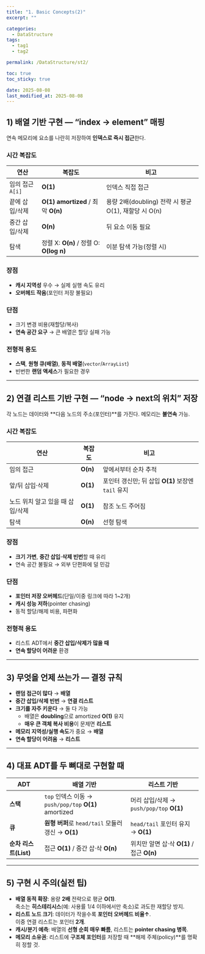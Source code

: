 ```yaml
---
title: "1. Basic Concepts(2)"
excerpt: ""

categories:
  - DataStructure
tags:
  - tag1
  - tag2

permalink: /DataStructure/st2/

toc: true
toc_sticky: true

date: 2025-08-08
last_modified_at: 2025-08-08
---
```




## 1) 배열 기반 구현 — “index → element” 매핑
연속 메모리에 요소를 나란히 저장하여 **인덱스로 즉시 접근**한다.

### 시간 복잡도
| 연산 | 복잡도 | 비고 |
|---|---|---|
| 임의 접근 `A[i]` | **O(1)** | 인덱스 직접 접근 |
| 끝에 삽입/삭제 | **O(1) amortized** / 최악 **O(n)** | 용량 2배(doubling) 전략 시 평균 O(1), 재할당 시 O(n) |
| 중간 삽입/삭제 | **O(n)** | 뒤 요소 이동 필요 |
| 탐색 | 정렬 X: **O(n)** / 정렬 O: **O(log n)** | 이분 탐색 가능(정렬 시) |

### 장점
- **캐시 지역성** 우수 → 실제 실행 속도 유리  
- **오버헤드 작음**(포인터 저장 불필요)

### 단점
- 크기 변경 비용(재할당/복사)  
- **연속 공간 요구** → 큰 배열은 할당 실패 가능

### 전형적 용도
- **스택**, **원형 큐(배열)**, **동적 배열**(`vector`/`ArrayList`)  
- 빈번한 **랜덤 액세스**가 필요한 경우

---

## 2) 연결 리스트 기반 구현 — “node → next의 위치” 저장
각 노드는 데이터와 **다음 노드의 주소(포인터)**를 가진다. 메모리는 **불연속** 가능.

### 시간 복잡도
| 연산 | 복잡도 | 비고 |
|---|---|---|
| 임의 접근 | **O(n)** | 앞에서부터 순차 추적 |
| 앞/뒤 삽입·삭제 | **O(1)** | 포인터 갱신만; 뒤 삽입 **O(1)** 보장엔 `tail` 유지 |
| 노드 위치 알고 있을 때 삽입/삭제 | **O(1)** | 참조 노드 주어짐 |
| 탐색 | **O(n)** | 선형 탐색 |

### 장점
- **크기 가변**, **중간 삽입·삭제 빈번**할 때 유리  
- 연속 공간 불필요 → 외부 단편화에 덜 민감

### 단점
- **포인터 저장 오버헤드**(단일/이중 링크에 따라 1~2개)  
- **캐시 성능 저하**(pointer chasing)  
- 동적 할당/해제 비용, 파편화

### 전형적 용도
- 리스트 ADT에서 **중간 삽입/삭제가 많을 때**  
- **연속 할당이 어려운** 환경

---

## 3) 무엇을 언제 쓰는가 — 결정 규칙
- **랜덤 접근이 많다** → **배열**  
- **중간 삽입/삭제 빈번** → **연결 리스트**  
- **크기를 자주 키운다** → 둘 다 가능  
  - 배열은 **doubling**으로 amortized **O(1)** 유지  
  - **매우 큰 객체 복사 비용**이 문제면 **리스트**  
- **메모리 지역성/실행 속도**가 중요 → **배열**  
- **연속 할당이 어려움** → **리스트**

---

## 4) 대표 ADT를 두 뼈대로 구현할 때
| ADT | 배열 기반 | 리스트 기반 |
|---|---|---|
| **스택** | `top` 인덱스 이동 → `push/pop/top` **O(1)** amortized | 머리 삽입/삭제 → `push/pop/top` **O(1)** |
| **큐** | **원형 버퍼**로 `head/tail` 모듈러 갱신 → **O(1)** | `head/tail` 포인터 유지 → **O(1)** |
| **순차 리스트(List)** | 접근 **O(1)** / 중간 삽·삭 **O(n)** | 위치만 알면 삽·삭 **O(1)** / 접근 **O(n)** |

---

## 5) 구현 시 주의(실전 팁)
- **배열 동적 확장**: 용량 **2배** 전략으로 평균 **O(1)**.  
  축소는 **히스테리시스**(예: 사용률 1/4 이하에서만 축소)로 과도한 재할당 방지.
- **리스트 노드 크기**: 데이터가 작을수록 **포인터 오버헤드 비율↑**.  
  이중 연결 리스트는 포인터 **2개**.
- **캐시/분기 예측**: 배열의 **선형 순회 매우 빠름**, 리스트는 **pointer chasing 병목**.
- **메모리 소유권**: 리스트에 **구조체 포인터**를 저장할 때 **해제 주체(policy)**를 명확히 정할 것.
